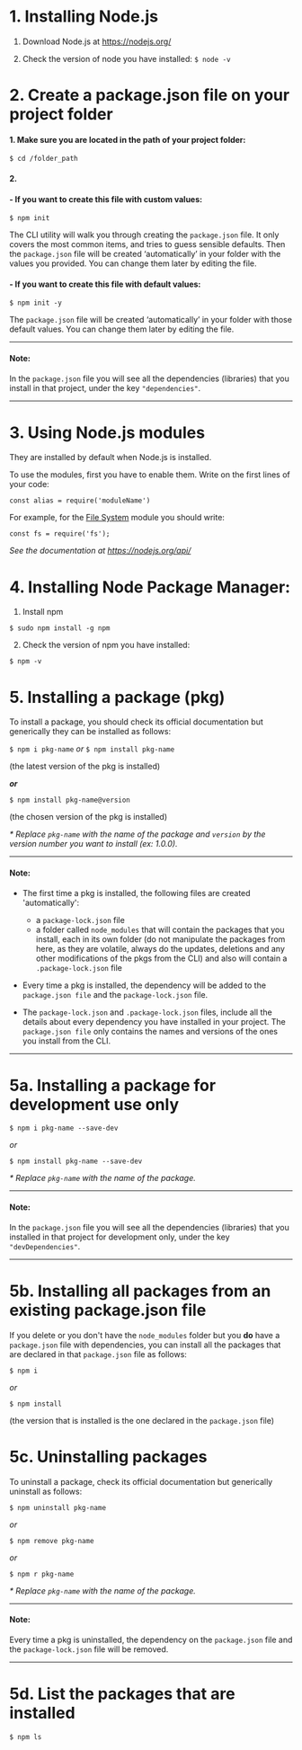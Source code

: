 # 1. Installing Node.js

1. Download Node.js at https://nodejs.org/

2. Check the version of node you have installed: ```$ node -v```


# 2. Create a package.json file on your project folder

#### **1.** Make sure you are located in the path of your project folder: 

```$ cd /folder_path```

#### **2.** 
#### - If you want to create this file with custom values: 

```$ npm init```

The CLI utility will walk you through creating the ```package.json``` file. It only covers the most common items, and tries to guess sensible defaults.
Then the ```package.json``` file will be created ‘automatically’ in your folder with the values you provided. You can change them later by editing the file.

#### - If you want to create this file with default values: 

```$ npm init -y```

The ```package.json``` file will be created ‘automatically’ in your folder with those default values. You can change them later by editing the file.

---

#### Note: 
In the ```package.json``` file you will see all the dependencies (libraries) that you install in that project, under the key ```"dependencies"```.

---

# 3. Using Node.js modules

They are installed by default when Node.js is installed.

To use the modules, first you have to enable them. Write on the first lines of your code:

```const alias = require('moduleName')```

For example, for the [File System](https://nodejs.org/docs/latest-v14.x/api/fs.html) module you should write:

```const fs = require('fs');```

_See the documentation at https://nodejs.org/api/_


# 4. Installing Node Package Manager:

1. Install npm

```$ sudo npm install -g npm```
 
2. Check the version of npm you have installed:

```$ npm -v```


# 5. Installing a package (pkg)

To install a package, you should check its official documentation but generically they can be installed as follows:

```$ npm i pkg-name```
_or_
```$ npm install pkg-name```

(the latest version of the pkg is installed)

**_or_**

```$ npm install pkg-name@version```

(the chosen version of the pkg is installed)


_* Replace ```pkg-name``` with the name of the package and ```version``` by the version number you want to install (ex: 1.0.0)._

---

#### Note: 
- The first time a pkg is installed, the following files are created 'automatically': 
  - a ```package-lock.json``` file
  - a folder called ```node_modules``` that will contain the packages that you install, each in its own folder (do not manipulate the packages from here, as they are volatile, always do the updates, deletions and any other modifications of the pkgs from the CLI) and also will contain a ```.package-lock.json``` file

- Every time a pkg is installed, the dependency will be added to the ```package.json file``` and the ```package-lock.json``` file.

- The ```package-lock.json``` and ```.package-lock.json``` files, include all the details about every dependency you have installed in your project. The ```package.json file``` only contains the names and versions of the ones you install from the CLI.

---

# 5a. Installing a package for development use only

```$ npm i pkg-name --save-dev```

_or_

```$ npm install pkg-name --save-dev```

_* Replace ```pkg-name``` with the name of the package._

---

#### Note:
In the ```package.json``` file you will see all the dependencies (libraries) that you installed in that project for development only, under the key ```"devDependencies"```.

---

# 5b. Installing all packages from an existing package.json file

If you delete or you don't have the ```node_modules``` folder but you **do** have a ```package.json``` file with dependencies, you can install all the packages that are declared in that ```package.json``` file as follows:

```$ npm i```

_or_

```$ npm install```

(the version that is installed is the one declared in the ```package.json``` file)


# 5c. Uninstalling packages

To uninstall a package, check its official documentation but generically uninstall as follows:

```$ npm uninstall pkg-name```

_or_

```$ npm remove pkg-name```

_or_

```$ npm r pkg-name```

_* Replace ```pkg-name``` with the name of the package._

---

#### Note: 
Every time a pkg is uninstalled, the dependency on the ```package.json``` file and the ```package-lock.json``` file will be removed.

---

# 5d. List the packages that are installed

```$ npm ls```
